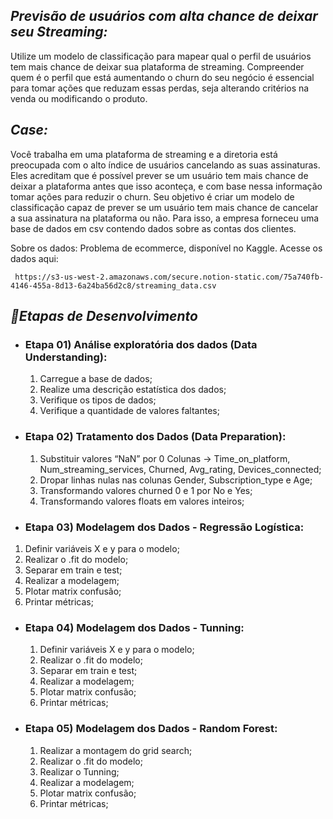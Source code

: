 ## _Previsão de usuários com alta chance de deixar seu Streaming:_

Utilize um modelo de classificação para mapear qual o perfil de
usuários tem mais chance de deixar sua plataforma de streaming.
Compreender quem é o perfil que está aumentando o churn do seu
negócio é essencial para tomar ações que reduzam essas perdas,
seja alterando critérios na venda ou modificando o produto.

## _Case:_
Você trabalha em uma plataforma de streaming e a diretoria está preocupada com o
alto índice de usuários cancelando as suas assinaturas. Eles acreditam que é possível
prever se um usuário tem mais chance de deixar a plataforma antes que isso aconteça,
e com base nessa informação tomar ações para reduzir o churn.
Seu objetivo é criar um modelo de classificação capaz de prever se um usuário tem
mais chance de cancelar a sua assinatura na plataforma ou não. Para isso, a empresa
forneceu uma base de dados em csv contendo dados sobre as contas dos clientes.

Sobre os dados: Problema de ecommerce, disponível no Kaggle. Acesse os dados aqui:

``` https://s3-us-west-2.amazonaws.com/secure.notion-static.com/75a740fb-4146-455a-8d13-6a24ba56d2c8/streaming_data.csv```

## _🎯Etapas de Desenvolvimento_

* ### Etapa 01) Análise exploratória dos dados (Data Understanding):
  1. Carregue a base de dados;
  2. Realize uma descrição estatística dos dados;
  3. Verifique os tipos de dados;
  4. Verifique a quantidade de valores faltantes;

* ### Etapa 02) Tratamento dos Dados (Data Preparation):
  1. Substituir valores “NaN” por 0 Colunas → Time_on_platform, Num_streaming_services, Churned, Avg_rating, Devices_connected;
  2. Dropar linhas nulas nas colunas Gender, Subscription_type e Age;
  3. Transformando valores churned 0 e 1 por No e Yes;
  4. Transformando valores floats em valores inteiros;
 
 * ### Etapa 03) Modelagem dos Dados - Regressão Logística:
  1. Definir variáveis X e y para o modelo;
  2. Realizar o .fit do modelo;
  3. Separar em train e test;
  4. Realizar a modelagem;
  5. Plotar matrix confusão;
  6. Printar métricas;

* ### Etapa 04) Modelagem dos Dados - Tunning:
  1. Definir variáveis X e y para o modelo;
  2. Realizar o .fit do modelo;
  3. Separar em train e test;
  4. Realizar a modelagem;
  5. Plotar matrix confusão;
  6. Printar métricas;

* ### Etapa 05) Modelagem dos Dados - Random Forest:
  1. Realizar a montagem do grid search;
  2. Realizar o .fit do modelo;
  3. Realizar o Tunning;
  4. Realizar a modelagem;
  5. Plotar matrix confusão;
  6. Printar métricas;

